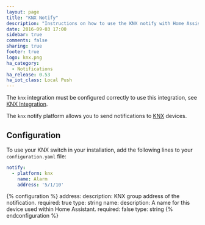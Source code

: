 ```yaml
---
layout: page
title: "KNX Notify"
description: "Instructions on how to use the KNX notify with Home Assistant."
date: 2016-09-03 17:00
sidebar: true
comments: false
sharing: true
footer: true
logo: knx.png
ha_category:
  - Notifications
ha_release: 0.53
ha_iot_class: Local Push
---
```


<div class='note'>
  
The `knx` integration must be configured correctly to use this integration, see [KNX Integration](/components/knx).

</div>

The `knx` notify platform allows you to send notifications to [KNX](http://www.knx.org) devices.

## Configuration

To use your KNX switch in your installation, add the following lines to your `configuration.yaml` file:

```yaml
notify:
  - platform: knx
    name: Alarm
    address: '5/1/10'
```

{% configuration %}
address:
  description: KNX group address of the notification.
  required: true
  type: string
name:
  description: A name for this device used within Home Assistant.
  required: false
  type: string
{% endconfiguration %}
